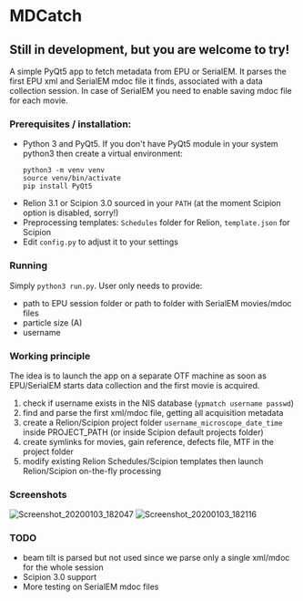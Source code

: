 # MDCatch
## Still in development, but you are welcome to try!
A simple PyQt5 app to fetch metadata from EPU or SerialEM.
It parses the first EPU xml and SerialEM mdoc file it finds, associated with a data collection session. In case of SerialEM you need to enable saving mdoc file for each movie.

### Prerequisites / installation:
  - Python 3 and PyQt5. If you don't have PyQt5 module in your system python3 then create a virtual environment:
    ```
    python3 -m venv venv
    source venv/bin/activate
    pip install PyQt5
    ```
  - Relion 3.1 or Scipion 3.0 sourced in your `PATH` (at the moment Scipion option is disabled, sorry!)
  - Preprocessing templates: `Schedules` folder for Relion, `template.json` for Scipion
  - Edit `config.py` to adjust it to your settings
 
### Running
 Simply `python3 run.py`. User only needs to provide: 
  - path to EPU session folder or path to folder with SerialEM movies/mdoc files
  - particle size (A)
  - username

### Working principle
The idea is to launch the app on a separate OTF machine as soon as EPU/SerialEM starts data collection and the first movie is acquired.

  1. check if username exists in the NIS database (`ypmatch username passwd`)
  2. find and parse the first xml/mdoc file, getting all acquisition metadata
  3. create a Relion/Scipion project folder `username_microscope_date_time` inside PROJECT_PATH (or inside Scipion default projects folder)
  4. create symlinks for movies, gain reference, defects file, MTF in the project folder
  5. modify existing Relion Schedules/Scipion templates then launch Relion/Scipion on-the-fly processing

### Screenshots

![Screenshot_20200103_182047](https://user-images.githubusercontent.com/6952870/71741099-e2c6d200-2e55-11ea-9c98-66a14dc8cb2e.png)
![Screenshot_20200103_182116](https://user-images.githubusercontent.com/6952870/71741103-e5292c00-2e55-11ea-95c3-4cf51de7382c.png)

### TODO
  - beam tilt is parsed but not used since we parse only a single xml/mdoc for the whole session
  - Scipion 3.0 support
  - More testing on SerialEM mdoc files
 